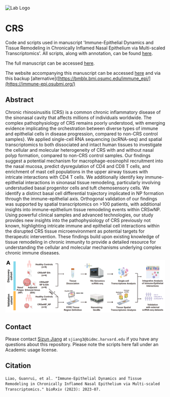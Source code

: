 <p align="left">
  <img src="https://github.com/SizunJiangLab/CRS/blob/main/media/cropped-Jiangs-Logo.png" alt="Lab Logo" width="80">
</p>

# CRS
Code and scripts used in manuscript 'Immune-Epithelial Dynamics and Tissue Remodeling in Chronically Inflamed Nasal Epithelium via Multi-scaled Transcriptomics'. All scripts, along with annotation, can be found [here](https://github.com/SizunJiangLab/CRS/tree/main/Scripts).

The full manuscript can be accessed [here](https://www.biorxiv.org/content/10.1101/2023.07.01.547352v1.abstract).

The website accompanying this manuscript can be accessed [here](https://bmblx.bmi.osumc.edu/immune_epi/) and via this backup [alternative]([https://bmblx.bmi.osumc.edu/immune_epi/](https://immune-epi.osubmi.org/) 

## Abstract

Chronic rhinosinusitis (CRS) is a common chronic inflammatory disease of the sinonasal cavity that affects millions of individuals worldwide. The complex pathophysiology of CRS remains poorly understood, with emerging evidence implicating the orchestration between diverse types of immune and epithelial cells in disease progression, compared to non-CRS control samples}. We applied single-cell RNA sequencing (scRNA-seq) and spatial transcriptomics to both dissociated and intact human tissues to investigate the cellular and molecular heterogeneity of CRS with and without nasal polyp formation, compared to non-CRS control samples. Our findings suggest a potential mechanism for macrophage-eosinophil recruitment into the nasal mucosa, predict dysregulation of CD4 and CD8 T cells, and enrichment of mast cell populations in the upper airway tissues with intricate interactions with CD4 T cells. We additionally identify key immune-epithelial interactions in sinonasal tissue remodeling, particularly involving understudied basal progenitor cells and tuft chemosensory cells. We identify a distinct basal cell differential trajectory implicated in NP formation through the immune-epithelial axis. Orthogonal validation of our findings was supported by spatial transcriptomics on >100 patients, with additional insights into immune-epithelium tissue remodeling events within CRSwNP. Using powerful clinical samples and advanced technologies, our study provides new insights into the pathophysiology of CRS previously not known, highlighting intricate immune and epithelial cell interactions within the disrupted CRS tissue microenvironment as potential targets for therapeutic intervention. These findings build upon existing knowledge of tissue remodeling in chronic immunity to provide a detailed resource for understanding the cellular and molecular mechanisms underlying complex chronic immune diseases.

![Abstract](https://github.com/SizunJiangLab/CRS/blob/main/media/abstract.png)

## Contact

Please contact [Sizun Jiang](https://sizunjianglab.com/) at ```sjiang3@bidmc.harvard.edu``` if you have any questions about this repository. Please note the scripts here fall under an Academic usage license.

## Citation

```Liao, Guanrui, et al. "Immune-Epithelial Dynamics and Tissue Remodeling in Chronically Inflamed Nasal Epithelium via Multi-scaled Transcriptomics." bioRxiv (2023): 2023-07.```
